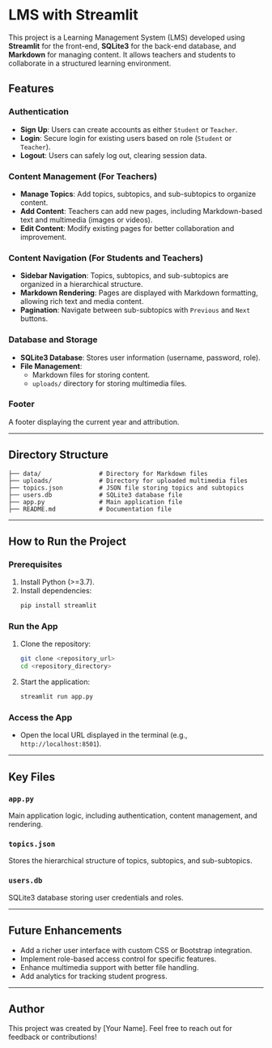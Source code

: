 # LMS with Streamlit

This project is a Learning Management System (LMS) developed using **Streamlit** for the front-end, **SQLite3** for the back-end database, and **Markdown** for managing content. It allows teachers and students to collaborate in a structured learning environment.

## Features

### Authentication
- **Sign Up**: Users can create accounts as either `Student` or `Teacher`.
- **Login**: Secure login for existing users based on role (`Student` or `Teacher`).
- **Logout**: Users can safely log out, clearing session data.

### Content Management (For Teachers)
- **Manage Topics**: Add topics, subtopics, and sub-subtopics to organize content.
- **Add Content**: Teachers can add new pages, including Markdown-based text and multimedia (images or videos).
- **Edit Content**: Modify existing pages for better collaboration and improvement.

### Content Navigation (For Students and Teachers)
- **Sidebar Navigation**: Topics, subtopics, and sub-subtopics are organized in a hierarchical structure.
- **Markdown Rendering**: Pages are displayed with Markdown formatting, allowing rich text and media content.
- **Pagination**: Navigate between sub-subtopics with `Previous` and `Next` buttons.

### Database and Storage
- **SQLite3 Database**: Stores user information (username, password, role).
- **File Management**:
  - Markdown files for storing content.
  - `uploads/` directory for storing multimedia files.

### Footer
A footer displaying the current year and attribution.

---

## Directory Structure
```
├── data/                # Directory for Markdown files
├── uploads/             # Directory for uploaded multimedia files
├── topics.json          # JSON file storing topics and subtopics
├── users.db             # SQLite3 database file
├── app.py               # Main application file
├── README.md            # Documentation file
```

---

## How to Run the Project

### Prerequisites
1. Install Python (>=3.7).
2. Install dependencies:
   ```bash
   pip install streamlit
   ```

### Run the App
1. Clone the repository:
   ```bash
   git clone <repository_url>
   cd <repository_directory>
   ```
2. Start the application:
   ```bash
   streamlit run app.py
   ```

### Access the App
- Open the local URL displayed in the terminal (e.g., `http://localhost:8501`).

---

## Key Files

### `app.py`
Main application logic, including authentication, content management, and rendering.

### `topics.json`
Stores the hierarchical structure of topics, subtopics, and sub-subtopics.

### `users.db`
SQLite3 database storing user credentials and roles.

---

## Future Enhancements
- Add a richer user interface with custom CSS or Bootstrap integration.
- Implement role-based access control for specific features.
- Enhance multimedia support with better file handling.
- Add analytics for tracking student progress.

---

## Author
This project was created by [Your Name]. Feel free to reach out for feedback or contributions!
